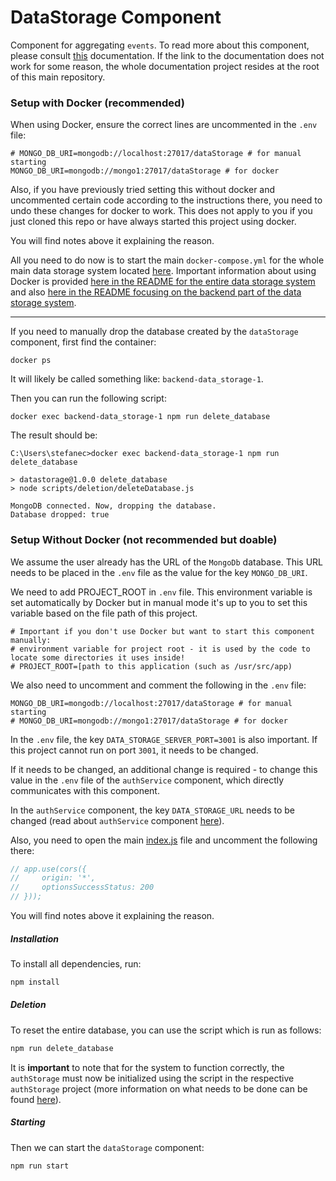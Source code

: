 # DataStorage Component

Component for aggregating `events`. To read more about this component, please consult [this](https://marekstef.github.io/storage-system-documentation/docs/main-system/data-storage/introduction) documentation. If the link to the documentation does not work for some reason, the whole documentation project resides at the root of this main repository.

### Setup with Docker (recommended)

When using Docker, ensure the correct lines are uncommented in the `.env` file:

```env
# MONGO_DB_URI=mongodb://localhost:27017/dataStorage # for manual starting
MONGO_DB_URI=mongodb://mongo1:27017/dataStorage # for docker
```

Also, if you have previously tried setting this without docker and uncommented certain code according to the instructions there, you need to undo these changes for docker to work. This does not apply to you if you just cloned this repo or have always started this project using docker.

You will find notes above it explaining the reason.

All you need to do now is to start the main `docker-compose.yml` for the whole main data storage system located [here](../../). Important information about using Docker is provided [here in the README for the entire data storage system](../../) and also [here in the README focusing on the backend part of the data storage system](../).

---

If you need to manually drop the database created by the `dataStorage` component, first find the container:

```docker
docker ps
```

It will likely be called something like: `backend-data_storage-1`.

Then you can run the following script:

```docker
docker exec backend-data_storage-1 npm run delete_database
```

The result should be:

```docker
C:\Users\stefanec>docker exec backend-data_storage-1 npm run delete_database

> datastorage@1.0.0 delete_database
> node scripts/deletion/deleteDatabase.js

MongoDB connected. Now, dropping the database.
Database dropped: true
```

### Setup Without Docker (not recommended but doable)

We assume the user already has the URL of the `MongoDb` database. This URL needs to be placed in the `.env` file as the value for the key `MONGO_DB_URI`.

We need to add PROJECT_ROOT in `.env` file. This environment variable is set automatically by Docker but in manual mode it's up to you to set this variable based on the file path of this project.

```env
# Important if you don't use Docker but want to start this component manually:
# environment variable for project root - it is used by the code to locate some directories it uses inside!
# PROJECT_ROOT=[path to this application (such as /usr/src/app)
```

We also need to uncomment and comment the following in the `.env` file:

```env
MONGO_DB_URI=mongodb://localhost:27017/dataStorage # for manual starting
# MONGO_DB_URI=mongodb://mongo1:27017/dataStorage # for docker
```

In the `.env` file, the key `DATA_STORAGE_SERVER_PORT=3001` is also important. If this project cannot run on port `3001`, it needs to be changed.

If it needs to be changed, an additional change is required - to change this value in the `.env` file of the `authService` component, which directly communicates with this component.

In the `authService` component, the key `DATA_STORAGE_URL` needs to be changed (read about `authService` component [here](../authService/)).

Also, you need to open the main [index.js](./index.js) file and uncomment the following there:

```js
// app.use(cors({
//     origin: '*',
//     optionsSuccessStatus: 200
// }));
```

You will find notes above it explaining the reason.

##### Installation
To install all dependencies, run:

```bash
npm install
```

##### Deletion

To reset the entire database, you can use the script which is run as follows:

```bash
npm run delete_database
```

It is **important** to note that for the system to function correctly, the `authStorage` must now be initialized using the script in the respective `authStorage` project (more information on what needs to be done can be found [here](../authService/README.md)).

##### Starting

Then we can start the `dataStorage` component:

```bash
npm run start
```